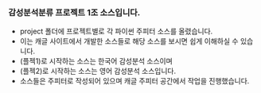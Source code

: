 ### 감성분석분류 프로젝트 1조 소스입니다.
- project 폴더에 프로젝트별로 각 파이썬 주피터 소스를 올렸습니다.
- 이는 캐글 사이트에서 개발한 소스들로 해당 소스를 보시면 쉽게 이해하실 수 있습니다.
- (플젝1)로 시작하는 소스는 한국어 감성분석 소스이며
- (플젝2)로 시작하는 소스는 영어 감성분석 소스입니다.
- 소스들은 주피터로 작성되어 있으며 캐글 주피터 공간에서 작업을 진행했습니다.
